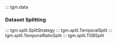 ::: tgm.data

### Dataset Splitting

::: tgm.split.SplitStrategy
::: tgm.split.TemporalSplit
::: tgm.split.TemporalRatioSplit
::: tgm.split.TGBSplit
